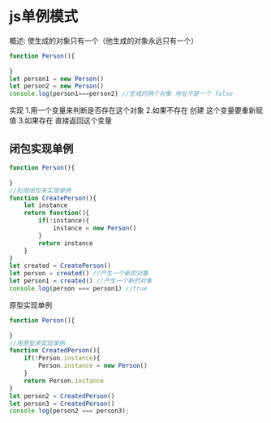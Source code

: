 # js单例模式

概述: 使生成的对象只有一个（他生成的对象永远只有一个）


```js
function Person(){
	
}
let person1 = new Person()
let person2 = new Person()
console.log(person1===person2) //生成的俩个对象 地址不是一个 false
```
实现
1.用一个变量来判断是否存在这个对象
2.如果不存在 创建 这个变量要重新赋值
3.如果存在 直接返回这个变量

## 闭包实现单例
```js
function Person(){
	
}
//利用闭包来实现单例
function CreatePerson(){
	let instance
	return function(){
        if(!instance){
            instance = new Person()
        }
        return instance
	}
}
let created = CreatePerson()
let person = created() //产生一个新的对象
let person1 = created() //产生一个新的对象
console.log(person === person1) //true
```



原型实现单例
```js
function Person(){
	
}
//用原型来实现单例
function CreatedPerson(){
    if(!Person.instance){
        Person.instance = new Person()
    }
    return Person.instance
}
let person2 = CreatedPerson()
let person3 = CreatedPerson()
console.log(person2 === person3);

```
